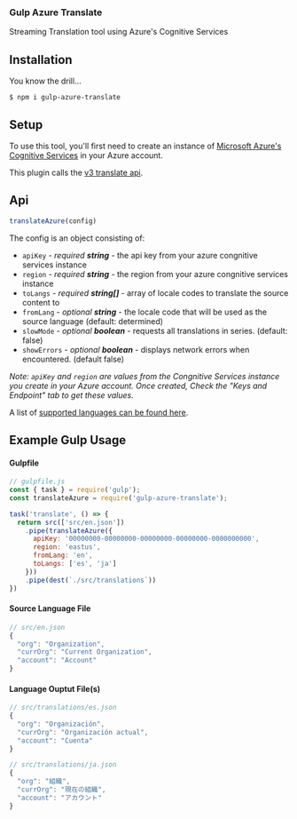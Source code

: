 ### Gulp Azure Translate
Streaming Translation tool using Azure's Cognitive Services


## Installation

You know the drill...
```
$ npm i gulp-azure-translate
```

## Setup
To use this tool, you'll first need to create an instance of [Microsoft Azure's Cognitive Services](https://docs.microsoft.com/en-us/azure/cognitive-services/) in your Azure account.

This plugin calls the [v3 translate api](https://docs.microsoft.com/en-us/azure/cognitive-services/translator/reference/v3-0-reference).

## Api
```js
translateAzure(config)
```
The config is an object consisting of:

- `apiKey` - _required_ **_string_** - the api key from your azure congnitive services instance
- `region` - _required_ **_string_** - the region from your azure congnitive services instance
- `toLangs` - _required_ **_string[]_** - array of locale codes to translate the source content to
- `fromLang` - _optional_ **_string_** - the locale code that will be used as the source language (default: determined)
- `slowMode` - _optional_ **_boolean_** - requests all translations in series. (default: false)
- `showErrors` - _optional_ **_boolean_** - displays network errors when encountered. (default false)

_Note: `apiKey` and `region` are values from the Congnitive Services instance you create in your Azure account. Once created, Check the "Keys and Endpoint" tab to get these values._

A list of [supported languages can be found here](https://api.cognitive.microsofttranslator.com/languages?api-version=3.0).

## Example Gulp Usage

#### Gulpfile
```js
// gulpfile.js
const { task } = require('gulp');
const translateAzure = require('gulp-azure-translate');

task('translate', () => {
  return src(['src/en.json'])
    .pipe(translateAzure({
      apiKey: '00000000-00000000-00000000-00000000-0000000000',
      region: 'eastus',
      fromLang: 'en',
      toLangs: ['es', 'ja']
    }))
    .pipe(dest(`./src/translations`))
})
```

#### Source Language File
```js
// src/en.json
{
  "org": "Organization",
  "currOrg": "Current Organization",
  "account": "Account"
}
```

#### Language Ouptut File(s)
```js
// src/translations/es.json
{
  "org": "Organización",
  "currOrg": "Organización actual",
  "account": "Cuenta"
}
```

```js
// src/translations/ja.json
{
  "org": "組織",
  "currOrg": "現在の組織",
  "account": "アカウント"
}

```
